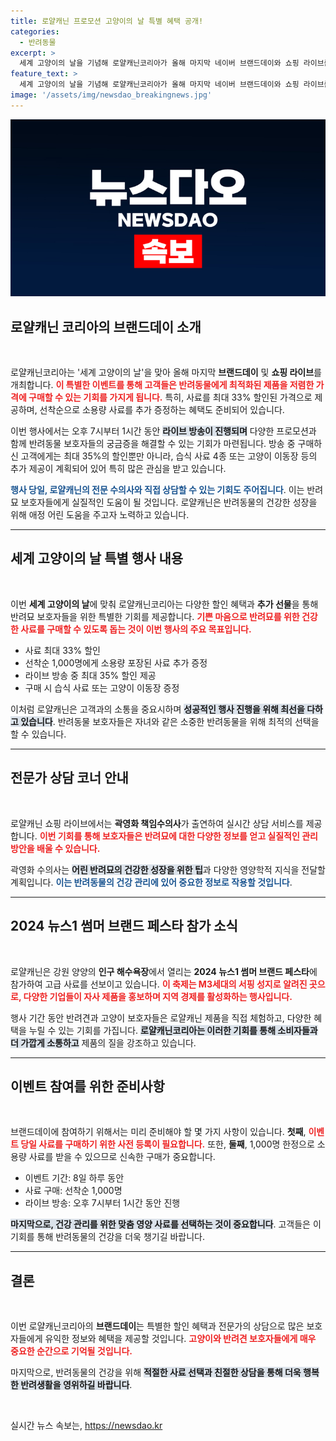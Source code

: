 ```yaml
---
title: 로얄캐닌 프로모션 고양이의 날 특별 혜택 공개!
categories:
  - 반려동물
excerpt: >
  세계 고양이의 날을 기념해 로얄캐닌코리아가 올해 마지막 네이버 브랜드데이와 쇼핑 라이브를 개최합니다. 반려묘·반려견 맞춤 영양 사료를 최대 33% 할인에 제공하며, 다양한 혜택과 상담 코너도 마련되어 있습니다. 놓치지 마세요!
feature_text: >
  세계 고양이의 날을 기념해 로얄캐닌코리아가 올해 마지막 네이버 브랜드데이와 쇼핑 라이브를 개최합니다. 반려묘·반려견 맞춤 영양 사료를 최대 33% 할인에 제공하며, 다양한 혜택과 상담 코너도 마련되어 있습니다. 놓치지 마세요!
image: '/assets/img/newsdao_breakingnews.jpg'
---
```


<p><img src="/assets/img/newsdao_breakingnews.jpg" alt="flaretime 속보" /></p>

<h2 data-ke-size="size26">로얄캐닌 코리아의 브랜드데이 소개</h2>

<p data-ke-size="size16">&nbsp;</p>

<p data-ke-size="size16">로얄캐닌코리아는 '세계 고양이의 날'을 맞아 올해 마지막 <b>브랜드데이</b> 및 <b>쇼핑 라이브</b>를 개최합니다. <b><span style="color: #ee2323;">이 특별한 이벤트를 통해 고객들은 반려동물에게 최적화된 제품을 저렴한 가격에 구매할 수 있는 기회를 가지게 됩니다.</span></b> 특히, 사료를 최대 33% 할인된 가격으로 제공하며, 선착순으로 소용량 사료를 추가 증정하는 혜택도 준비되어 있습니다.</p>

<p data-ke-size="size16">이번 행사에서는 오후 7시부터 1시간 동안 <b><span style="background-color: #21538527;">라이브 방송이 진행되며</span></b> 다양한 프로모션과 함께 반려동물 보호자들의 궁금증을 해결할 수 있는 기회가 마련됩니다. 방송 중 구매하신 고객에게는 최대 35%의 할인뿐만 아니라, 습식 사료 4종 또는 고양이 이동장 등의 추가 제공이 계획되어 있어 특히 많은 관심을 받고 있습니다.</p>

<p data-ke-size="size16"><b><span style="color: #1a5490;">행사 당일, 로얄캐닌의 전문 수의사와 직접 상담할 수 있는 기회도 주어집니다</span></b>. 이는 반려묘 보호자들에게 실질적인 도움이 될 것입니다. 로얄캐닌은 반려동물의 건강한 성장을 위해 애정 어린 도움을 주고자 노력하고 있습니다.</p>

<hr>

<h2 data-ke-size="size26">세계 고양이의 날 특별 행사 내용</h2>

<p data-ke-size="size16">&nbsp;</p>

<p data-ke-size="size16">이번 <b>세계 고양이의 날</b>에 맞춰 로얄캐닌코리아는 다양한 할인 혜택과 <b>추가 선물</b>을 통해 반려묘 보호자들을 위한 특별한 기회를 제공합니다. <b><span style="color: #ee2323;">기쁜 마음으로 반려묘를 위한 건강한 사료를 구매할 수 있도록 돕는 것이 이번 행사의 주요 목표입니다.</span></b></p>

<ul>
  <li>사료 최대 33% 할인</li>
  <li>선착순 1,000명에게 소용량 포장된 사료 추가 증정</li>
  <li>라이브 방송 중 최대 35% 할인 제공</li>
  <li>구매 시 습식 사료 또는 고양이 이동장 증정</li>
</ul>

<p data-ke-size="size16">이처럼 로얄캐닌은 고객과의 소통을 중요시하며 <b><span style="background-color: #21538527;">성공적인 행사 진행을 위해 최선을 다하고 있습니다</span></b>. 반려동물 보호자들은 자녀와 같은 소중한 반려동물을 위해 최적의 선택을 할 수 있습니다.</p>

<hr>

<h2 data-ke-size="size26">전문가 상담 코너 안내</h2>

<p data-ke-size="size16">&nbsp;</p>

<p data-ke-size="size16">로얄캐닌 쇼핑 라이브에서는 <b>곽영화 책임수의사</b>가 출연하여 실시간 상담 서비스를 제공합니다. <b><span style="color: #ee2323;">이번 기회를 통해 보호자들은 반려묘에 대한 다양한 정보를 얻고 실질적인 관리 방안을 배울 수 있습니다.</span></b></p>

<p data-ke-size="size16">곽영화 수의사는 <b><span style="background-color: #21538527;">어린 반려묘의 건강한 성장을 위한 팁</span></b>과 다양한 영양학적 지식을 전달할 계획입니다. <b><span style="color: #1a5490;">이는 반려동물의 건강 관리에 있어 중요한 정보로 작용할 것입니다</span></b>.</p>

<hr>

<h2 data-ke-size="size26">2024 뉴스1 썸머 브랜드 페스타 참가 소식</h2>

<p data-ke-size="size16">&nbsp;</p>

<p data-ke-size="size16">로얄캐닌은 강원 양양의 <b>인구 해수욕장</b>에서 열리는 <b>2024 뉴스1 썸머 브랜드 페스타</b>에 참가하여 고급 사료를 선보이고 있습니다. <b><span style="color: #ee2323;">이 축제는 МЗ세대의 서핑 성지로 알려진 곳으로, 다양한 기업들이 자사 제품을 홍보하며 지역 경제를 활성화하는 행사입니다.</span></b></p>

<p data-ke-size="size16">행사 기간 동안 반려견과 고양이 보호자들은 로얄캐닌 제품을 직접 체험하고, 다양한 혜택을 누릴 수 있는 기회를 가집니다. <b><span style="background-color: #21538527;">로얄캐닌코리아는 이러한 기회를 통해 소비자들과 더 가깝게 소통하고</span></b> 제품의 질을 강조하고 있습니다.</p>

<hr>

<h2 data-ke-size="size26">이벤트 참여를 위한 준비사항</h2>

<p data-ke-size="size16">&nbsp;</p>

<p data-ke-size="size16">브랜드데이에 참여하기 위해서는 미리 준비해야 할 몇 가지 사항이 있습니다. <b>첫째</b>, <b><span style="color: #ee2323;">이벤트 당일 사료를 구매하기 위한 사전 등록이 필요합니다.</span></b> 또한, <b>둘째</b>, 1,000명 한정으로 소용량 사료를 받을 수 있으므로 신속한 구매가 중요합니다.</p>

<ul>
  <li>이벤트 기간: 8일 하루 동안</li>
  <li>사료 구매: 선착순 1,000명</li>
  <li>라이브 방송: 오후 7시부터 1시간 동안 진행</li>
</ul>

<p data-ke-size="size16"><b><span style="background-color: #21538527;">마지막으로, 건강 관리를 위한 맞춤 영양 사료를 선택하는 것이 중요합니다</span></b>. 고객들은 이 기회를 통해 반려동물의 건강을 더욱 챙기길 바랍니다.</p>

<hr>

<h2 data-ke-size="size26">결론</h2>

<p data-ke-size="size16">&nbsp;</p>

<p data-ke-size="size16">이번 로얄캐닌코리아의 <b>브랜드데이</b>는 특별한 할인 혜택과 전문가의 상담으로 많은 보호자들에게 유익한 정보와 혜택을 제공할 것입니다. <b><span style="color: #ee2323;">고양이와 반려견 보호자들에게 매우 중요한 순간으로 기억될 것입니다.</span></b></p>

<p data-ke-size="size16">마지막으로, 반려동물의 건강을 위해 <b><span style="background-color: #21538527;">적절한 사료 선택과 친절한 상담을 통해 더욱 행복한 반려생활을 영위하길 바랍니다</span></b>.</p>

<p data-ke-size="size16">&nbsp;</p>
실시간 뉴스 속보는, <a href="https://newsdao.kr" rel="dofollow">https://newsdao.kr</a>


